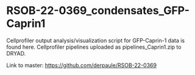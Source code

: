 # RSOB-22-0369_condensates_GFP-Caprin1
Cellprofiler output analysis/visualization script for GFP-Caprin-1 data is found here.
Cellprofiler pipelines uploaded as pipelines_Caprin1.zip to DRYAD.

Link to master: https://github.com/derpaule/RSOB-22-0369

